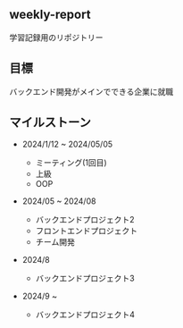 ## weekly-report
学習記録用のリポジトリー

## 目標
バックエンド開発がメインでできる企業に就職

## マイルストーン
- 2024/1/12 ~ 2024/05/05
    - ミーティング(1回目)
    - 上級
    - OOP

- 2024/05 ~ 2024/08
    - バックエンドプロジェクト2
    - フロントエンドプロジェクト
    - チーム開発

- 2024/8
    - バックエンドプロジェクト3

- 2024/9 ~ 
    - バックエンドプロジェクト4